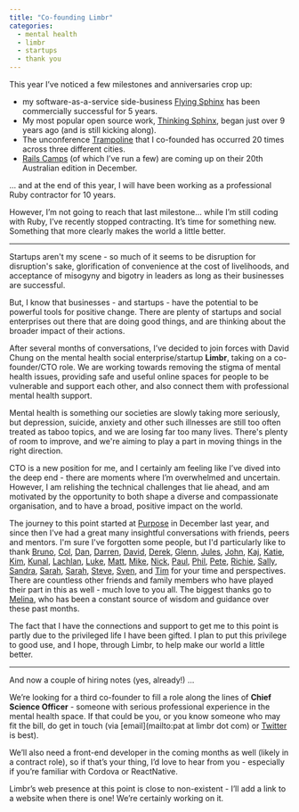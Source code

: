 ```yaml
---
title: "Co-founding Limbr"
categories:
  - mental health
  - limbr
  - startups
  - thank you
---
```


This year I’ve noticed a few milestones and anniversaries crop up:

* my software-as-a-service side-business [Flying Sphinx](http://info.flying-sphinx.com) has been commercially successful for 5 years.
* My most popular open source work, [Thinking Sphinx](http://freelancing-gods.com/thinking-sphinx/), began just over 9 years ago (and is still kicking along).
* The unconference [Trampoline](http://trampolineday.com) that I co-founded has occurred 20 times across three different cities.
* [Rails Camps](http://railscamps.com) (of which I’ve run a few) are coming up on their 20th Australian edition in December.

... and at the end of this year, I will have been working as a professional Ruby contractor for 10 years.

However, I’m not going to reach that last milestone... while I’m still coding with Ruby, I’ve recently stopped contracting. It’s time for something new. Something that more clearly makes the world a little better.

---

Startups aren't my scene - so much of it seems to be disruption for disruption's sake, glorification of convenience at the cost of livelihoods, and acceptance of misogyny and bigotry in leaders as long as their businesses are successful.

But, I know that businesses - and startups - have the potential to be powerful tools for positive change. There are plenty of startups and social enterprises out there that are doing good things, and are thinking about the broader impact of their actions.

After several months of conversations, I’ve decided to join forces with David Chung on the mental health social enterprise/startup **Limbr**, taking on a co-founder/CTO role. We are working towards removing the stigma of mental health issues, providing safe and useful online spaces for people to be vulnerable and support each other, and also connect them with professional mental health support.

Mental health is something our societies are slowly taking more seriously, but depression, suicide, anxiety and other such illnesses are still too often treated as taboo topics, and we are losing far too many lives. There's plenty of room to improve, and we're aiming to play a part in moving things in the right direction.

CTO is a new position for me, and I certainly am feeling like I’ve dived into the deep end - there are moments where I’m overwhelmed and uncertain. However, I am relishing the technical challenges that lie ahead, and am motivated by the opportunity to both shape a diverse and compassionate organisation, and to have a broad, positive impact on the world.

The journey to this point started at [Purpose](http://purpose.do) in December last year, and since then I've had a great many insightful conversations with friends, peers and mentors. I'm sure I've forgotten some people, but I'd particularly like to thank [Bruno](https://twitter.com/bmatt), [Col](https://twitter.com/colduthie), [Dan](https://twitter.com/danwalmsley), [Darren](https://twitter.com/dasharp), [David](https://twitter.com/DavidAHood), [Derek](https://twitter.com/dwinter), [Glenn](https://twitter.com/glenngillen), [Jules](https://twitter.com/jwaterslynch), [John](https://twitter.com/johnbarton), [Kaj](https://twitter.com/kajlofgren), [Katie](https://twitter.com/katehal),
[Kim](https://twitter.com/kimmwood), [Kunal](https://twitter.com/kckal), [Lachlan](https://twitter.com/lachlanhardy), [Luke](https://twitter.com/lukegrange), [Matt](https://twitter.com/mattallen), [Mike](https://twitter.com/CirkusMike), [Nick](https://twitter.com/NickAllardice), [Paul](https://twitter.com/psteeley), [Phil](https://twitter.com/parndt), [Pete](https://twitter.com/notahat), [Richie](https://twitter.com/richiekhoo), [Sally](https://twitter.com/sallyrhill), [Sandra](https://twitter.com/sandraarico), [Sarah](https://twitter.com/stokely), [Sarah](https://twitter.com/SarahMoran), [Steve](https://twitter.com/stevehopkins), [Sven](https://twitter.com/svenfuchs), and [Tim](https://twitter.com/TimLonghurst) for your time and perspectives. There are countless other friends and family members who have played their part in this as well - much love to you all. The biggest thanks go to [Melina](https://twitter.com/melinachan), who has been a constant source of wisdom and guidance over these past months.

The fact that I have the connections and support to get me to this point is partly due to the privileged life I have been gifted. I plan to put this privilege to good use, and I hope, through Limbr, to help make our world a little better.

---

And now a couple of hiring notes (yes, already!) ...

We’re looking for a third co-founder to fill a role along the lines of **Chief Science Officer** - someone with serious professional experience in the mental health space. If that could be you, or you know someone who may fit the bill, do get in touch (via [email](mailto:pat at limbr dot com) or [Twitter](https://twitter.com/pat) is best).

We’ll also need a front-end developer in the coming months as well (likely in a contract role), so if that’s your thing, I’d love to hear from you - especially if you’re familiar with Cordova or ReactNative.

Limbr’s web presence at this point is close to non-existent - I’ll add a link to a website when there is one! We’re certainly working on it.
